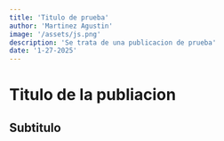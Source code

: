 ```yaml
---
title: 'Titulo de prueba'
author: 'Martinez Agustin'
image: '/assets/js.png'
description: 'Se trata de una publicacion de prueba'
date: '1-27-2025'
---
```


# Titulo de la publiacion


## Subtitulo